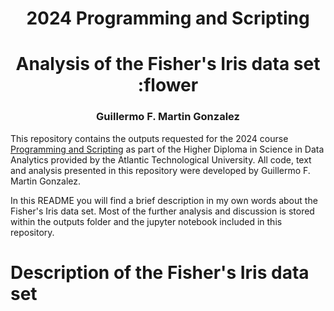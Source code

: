 <h1 align=center><b>2024 Programming and Scripting</b></h1>
<h1 align=center>Analysis of the Fisher's Iris data set :flower</h1>
<h3 align=center>Guillermo F. Martin Gonzalez</h3>

This repository contains the outputs requested for the 2024 course <u>Programming and Scripting</u> as part of the Higher Diploma in Science in Data Analytics provided by the Atlantic Technological University. All code, text and analysis presented in this repository were developed by Guillermo F. Martin Gonzalez. 

In this README you will find a brief description in my own words about the Fisher's Iris data set. Most of the further analysis and discussion is stored within the outputs folder and the jupyter notebook included in this repository. 

<h1 align=left>Description of the Fisher's Iris data set</h1>